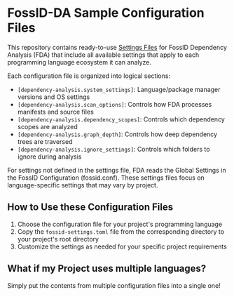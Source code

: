 # FossID-DA Sample Configuration Files

This repository contains ready-to-use [Settings Files](https://eval-eu.foss.id/cs-demo/help/en/fda/FossID-DA-Settings-File.html) for FossID Dependency Analysis (FDA) that include all available settings that apply to each programming language ecosystem it can analyze. 

Each configuration file is organized into logical sections:

- `[dependency-analysis.system_settings]`: Language/package manager versions and OS settings
- `[dependency-analysis.scan_options]`: Controls how FDA processes manifests and source files
- `[dependency-analysis.dependency_scopes]`: Controls which dependency scopes are analyzed
- `[dependency-analysis.graph_depth]`: Controls how deep dependency trees are traversed
- `[dependency-analysis.ignore_settings]`: Controls which folders to ignore during analysis

For settings not defined in the settings file, FDA reads the Global Settings in the FossID Configuration (fossid.conf). These settings files focus on language-specific settings that may vary by project.

## How to Use these Configuration Files

1. Choose the configuration file for your project's programming language
2. Copy the `fossid-settings.toml` file from the corresponding directory to your project's root directory
3. Customize the settings as needed for your specific project requirements

## What if my Project uses multiple languages?
Simply put the contents from multiple configuration files into a single one! 